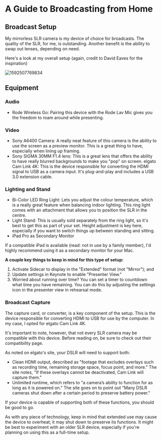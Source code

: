 #  A Guide to Broadcasting from Home

## Broadcast Setup

My mirrorless SLR camera is my device of choice for broadcasts. The quality of the SLR, for me, is outstanding. Another benefit is the ability to swap out lenses, depending on need.

Here's a look at my overall setup (again, credit to David Eaves for the inspiration)

![1592507769834](https://user-images.githubusercontent.com/15017268/125181407-9c2c0380-e1c1-11eb-9b61-8dcd3272fb5a.png)

## Equipment

### Audio

- Rode Wireless Go: Pairing this device with the Rode Lav Mic gives you the freedom to roam around while presenting.

### Video

- Sony A6400 Camera: A really neat feature of this camera is the ability to use the screen as a preview monitor. This is a great thing to have, especially when lining up framing.
- Sony SIGMA 30MM F1.4 lens: This is a great lens that offers the ability to have really blurred backgrounds to make you "pop" on screen.
elgato Cam Link 4K: This is the device responsible for converting the HDMI signal to USB as a camera input. It's plug-and-play and includes a USB 3.0 extension cable.

### Lighting and Stand

- Bi-Color LED Ring Light: Lets you adjust the colour temperature, which is a really great feature when balancing indoor lighting. This ring light comes with an attachment that allows you to position the SLR in the centre.
- Light Stand: This is usually sold separately from the ring light, so it's best to get this as part of your set. Height adjustment is key here, especially if you want to switch things up between standing and sitting.
- iPad Pro as Secondary Monitor

If a compatible iPad is available (read: not in use by a family member), I'd highly recommend using it as a secondary monitor for your Mac.

**A couple key things to keep in mind for this type of setup:**

1. Activate Sidecar to display in the "Extended" format (not "Mirror"); and
2. Update settings in Keynote to enable "Presenter View."
3. Worried about running over time? You can set a timer to countdown what time you have remaining. You can do this by adjusting the settings icon in the presenter view in rehearsal mode.

### Broadcast Capture

The capture card, or converter, is a key component of the setup. This is the device responsible for converting HDMI to USB for use by the computer. In my case, I opted for elgato Cam Link 4K.

It's important to note, however, that not every SLR camera may be compatible with this device. Before reading on, be sure to check out their compatibility page.

As noted on elgato's site, your DSLR will need to support both:

- Clean HDMI output, described as "footage that excludes overlays such as recording time, remaining storage space, focus point, and more." The site notes, "If these overlays cannot be deactivated, Cam Link will capture them."
- Unlimited runtime, which refers to "a camera’s ability to function for as long as it is powered on." The site goes on to point out "Many DSLR cameras shut down after a certain period to preserve battery power."

If your device is capable of supporting both of these functions, you should be good to go.

As with any piece of technology, keep in mind that extended use may cause the device to overheat; it may shut down to preserve its functions. It might be best to experiment with an older SLR device, especially if you're planning on using this as a full-time setup.

